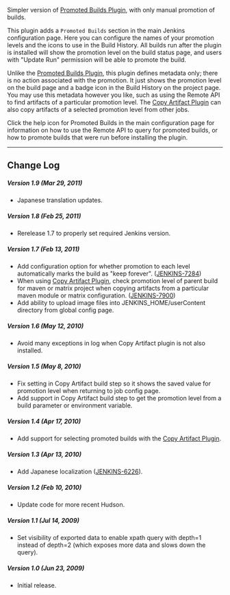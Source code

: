 Simpler version of [Promoted Builds
Plugin](https://wiki.jenkins-ci.org/display/JENKINS/Promoted+Builds+Plugin),
with only manual promotion of builds.

This plugin adds a `Promoted Builds` section in the main Jenkins
configuration page. Here you can configure the names of your promotion
levels and the icons to use in the Build History. All builds run after
the plugin is installed will show the promotion level on the build
status page, and users with "Update Run" permission will be able to
promote the build.

Unlike the [Promoted Builds
Plugin](http://localhost:8085/display/JENKINS/Promoted+Builds+Plugin),
this plugin defines metadata only; there is no action associated with
the promotion. It just shows the promotion level on the build page and a
badge icon in the Build History on the project page. You may use this
metadata however you like, such as using the Remote API to find
artifacts of a particular promotion level. The [Copy Artifact
Plugin](http://localhost:8085/display/JENKINS/Copy+Artifact+Plugin) can
also copy artifacts of a selected promotion level from other jobs.

Click the help icon for Promoted Builds in the main configuration page
for information on how to use the Remote API to query for promoted
builds, or how to promote builds that were run before installing the
plugin.

------------------------------------------------------------------------

## Change Log

##### Version 1.9 (Mar 29, 2011)

-   Japanese translation updates.

##### Version 1.8 (Feb 25, 2011)

-   Rerelease 1.7 to properly set required Jenkins version.

##### Version 1.7 (Feb 13, 2011)

-   Add configuration option for whether promotion to each level
    automatically marks the build as "keep forever".
    ([JENKINS-7284](https://issues.jenkins-ci.org/browse/JENKINS-7284))
-   When using [Copy Artifact
    Plugin](http://localhost:8085/display/JENKINS/Copy+Artifact+Plugin),
    check promotion level of parent build for maven or matrix project
    when copying artifacts from a particular maven module or matrix
    configuration.
    ([JENKINS-7900](https://issues.jenkins-ci.org/browse/JENKINS-7900))
-   Add ability to upload image files into JENKINS\_HOME/userContent
    directory from global config page.

##### Version 1.6 (May 12, 2010)

-   Avoid many exceptions in log when Copy Artifact plugin is not also
    installed.

##### Version 1.5 (May 8, 2010)

-   Fix setting in Copy Artifact build step so it shows the saved value
    for promotion level when returning to job config page.
-   Add support in Copy Artifact build step to get the promotion level
    from a build parameter or environment variable.

##### Version 1.4 (Apr 17, 2010)

-   Add support for selecting promoted builds with the [Copy Artifact
    Plugin](http://localhost:8085/display/JENKINS/Copy+Artifact+Plugin).

##### Version 1.3 (Apr 13, 2010)

-   Add Japanese localization
    ([JENKINS-6226](https://issues.jenkins-ci.org/browse/JENKINS-6226)).

##### Version 1.2 (Feb 10, 2010)

-   Update code for more recent Hudson.

##### Version 1.1 (Jul 14, 2009)

-   Set visibility of exported data to enable xpath query with depth=1
    instead of depth=2 (which exposes more data and slows down the
    query).

##### Version 1.0 (Jun 23, 2009)

-   Initial release.

